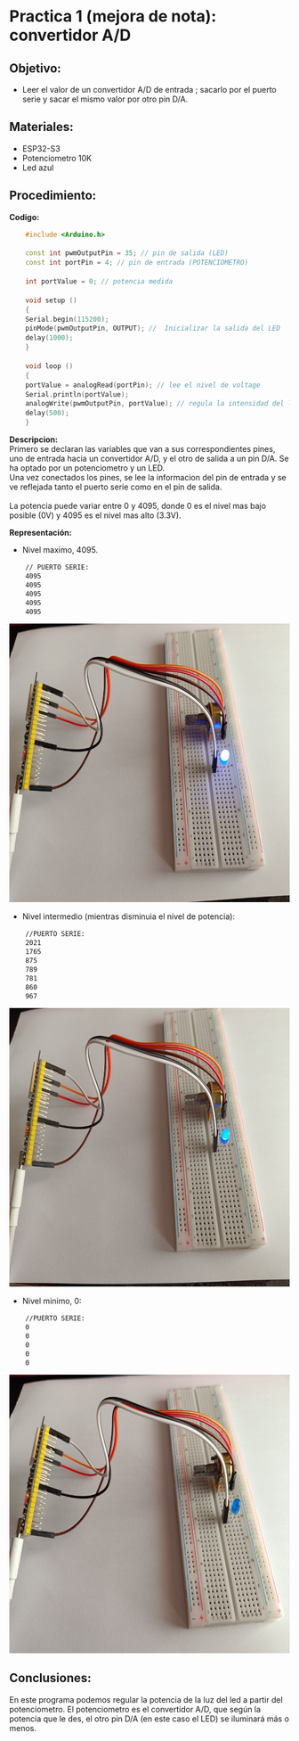 # Practica 1 (mejora de nota): convertidor A/D
## Objetivo: 
- Leer el valor de un convertidor A/D de entrada ; sacarlo por el puerto serie y sacar el mismo valor por
otro pin D/A.
## Materiales: 
- ESP32-S3
- Potenciometro 10K
- Led azul
## Procedimiento: 
**Codigo:**
```cpp
    #include <Arduino.h>

    const int pwmOutputPin = 35; // pin de salida (LED)
    const int portPin = 4; // pin de entrada (POTENCIOMETRO)

    int portValue = 0; // potencia medida 

    void setup ()
    {
    Serial.begin(115200); 
    pinMode(pwmOutputPin, OUTPUT); //  Inicializar la salida del LED 
    delay(1000);
    }

    void loop ()
    {
    portValue = analogRead(portPin); // lee el nivel de voltage 
    Serial.println(portValue);
    analogWrite(pwmOutputPin, portValue); // regula la intensidad del led segun el nivel de voltage 
    delay(500);
    }
```
**Descripcion:**<br>
Primero se declaran las variables que van a sus correspondientes pines, uno de entrada hacia un convertidor A/D, y el otro de salida a un pin D/A. Se ha optado por un potenciometro y un LED. <br>
Una vez conectados los pines, se lee la informacion del pin de entrada y se ve reflejada tanto el puerto serie como en el pin de salida. <br><br>
La potencia puede variar entre 0 y 4095, donde 0 es el nivel mas bajo posible (0V) y 4095 es el nivel mas alto (3.3V).

**Representación:**<br>


- Nivel maximo, 4095.
```
    // PUERTO SERIE: 
    4095
    4095
    4095
    4095
    4095
```
<img src="max.jpg" alt="" width="700" height="500">

- Nivel intermedio (mientras disminuia el nivel de potencia):

```
    //PUERTO SERIE: 
    2021
    1765
    875
    789
    781
    860
    967
```
<img src="medio.jpg" alt="" width="700" height="500">

- Nivel minimo, 0:

```
    //PUERTO SERIE: 
    0
    0
    0
    0
    0
```
<img src="min.jpg" alt="" width="700" height="500">

## Conclusiones: 
En este programa podemos regular la potencia de la luz del led a partir del potenciometro. El potenciometro es el convertidor A/D, que según la potencia que le des, el otro pin D/A (en este caso el LED) se iluminará más o menos. 